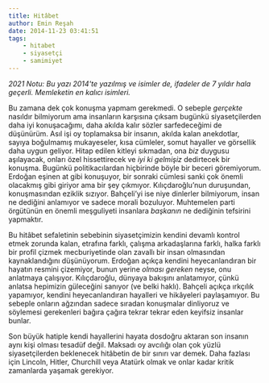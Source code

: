 ```yaml
---
title: Hitâbet
author: Emin Reşah
date: 2014-11-23 03:41:51
tags: 
    - hitabet
    - siyasetçi
    - samimiyet
---
```


*2021 Notu: Bu yazı 2014'te yazılmış ve isimler de, ifadeler de 7 yıldır hala
geçerli. Memleketin en kalıcı isimleri.*

Bu zamana dek çok konuşma yapmam gerekmedi. O sebeple *gerçekte*
nasıldır bilmiyorum ama insanların karşısına çıksam bugünkü
siyasetçilerden daha iyi konuşacağımı, daha akılda kalır sözler
sarfedeceğimi de düşünürüm. Asıl işi oy toplamaksa bir insanın, akılda
kalan anekdotlar, sayıya boğulmamış mukayeseler, kısa cümleler, somut
hayaller ve görsellik daha uygun geliyor. Hitap edilen kitleyi sıkmadan,
ona *biz* duygusu aşılayacak, onları özel hissettirecek ve *iyi ki
gelmişiz* dedirtecek bir konuşma. Bugünkü politikacılardan hiçbirinde
böyle bir beceri göremiyorum. Erdoğan eşinen at gibi konuşuyor, bir
sonraki cümlesi sanki çok önemli olacakmış gibi giriyor ama bir şey
çıkmıyor. Kılıçdaroğlu’nun duruşundan, konuşmasından eziklik sızıyor.
Bahçeli’yi ise niye dinlerler bilmiyorum, insan ne dediğini anlamıyor ve
sadece morali bozuluyor. Muhtemelen parti örgütünün en önemli
meşguliyeti insanlara *başkanın* ne dediğinin tefsirini yapmaktır.

Bu hitâbet sefaletinin sebebinin siyasetçimizin kendini devamlı kontrol
etmek zorunda kalan, etrafına farklı, çalışma arkadaşlarına farklı,
halka farklı bir profil çizmek mecburiyetinde olan zavallı bir insan 
olmasından kaynaklandığını düşünüyorum. Erdoğan açıkça kendini 
heyecanlandıran bir hayatın resmini çizemiyor, bunun yerine *olması 
gereken* neyse, onu anlatmaya çalışıyor. Kılıçdaroğlu, dünyaya bakışını 
anlatamıyor, çünkü anlatsa hepimizin güleceğini sanıyor (ve belki haklı). 
Bahçeli açıkça ırkçılık yapamıyor, kendini heyecanlandıran hayalleri ve
hikâyeleri paylaşamıyor. Bu sebeple onların ağzından sadece sıradan 
konuşmalar dinliyoruz ve söylemesi gerekenleri bağıra çağıra tekrar 
tekrar eden keyifsiz insanlar bunlar.

Son büyük hatiple kendi hayallerini hayata dosdoğru aktaran son insanın
aynı kişi olması tesadüf değil. Maksadı oy avcılığı olan çok yüzlü
siyasetçilerden beklenecek hitâbetin de bir sınırı var demek. Daha
fazlası için Lincoln, Hitler, Churchill veya Atatürk olmak ve onlar
kadar kritik zamanlarda yaşamak gerekiyor.
